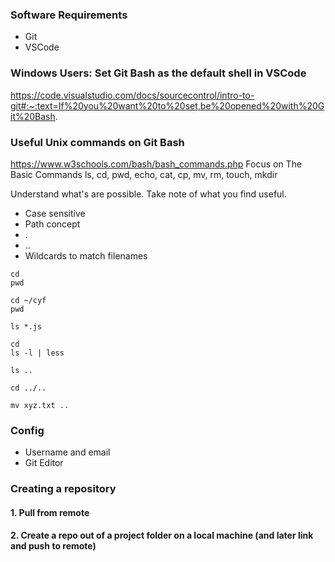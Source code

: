 ### Software Requirements 
- Git
- VSCode

### Windows Users: Set Git Bash as the default shell in VSCode
https://code.visualstudio.com/docs/sourcecontrol/intro-to-git#:~:text=If%20you%20want%20to%20set,be%20opened%20with%20Git%20Bash.


### Useful Unix commands on Git Bash

https://www.w3schools.com/bash/bash_commands.php
Focus on The Basic Commands
ls, cd, pwd, echo, cat, cp, mv, rm, touch, mkdir

Understand what's are possible.
Take note of what you find useful.

  - Case sensitive
  - Path concept 
  - .
  - ..
  - Wildcards to match filenames  
```
cd
pwd

cd ~/cyf
pwd

ls *.js

cd
ls -l | less

ls ..

cd ../..

mv xyz.txt ..
```


### Config
- Username and email
- Git Editor


### Creating a repository

#### 1. Pull from remote

#### 2. Create a repo out of a project folder on a local machine (and later link and push to remote)



